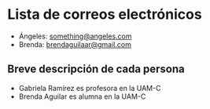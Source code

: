 # Lista de correos electrónicos
* Ángeles: something@angeles.com
* Brenda: brendaguilaar@gmail.com

## Breve descripción de cada persona
* Gabriela Ramírez es profesora en la UAM-C
* Brenda Aguilar es alumna en la UAM-C
